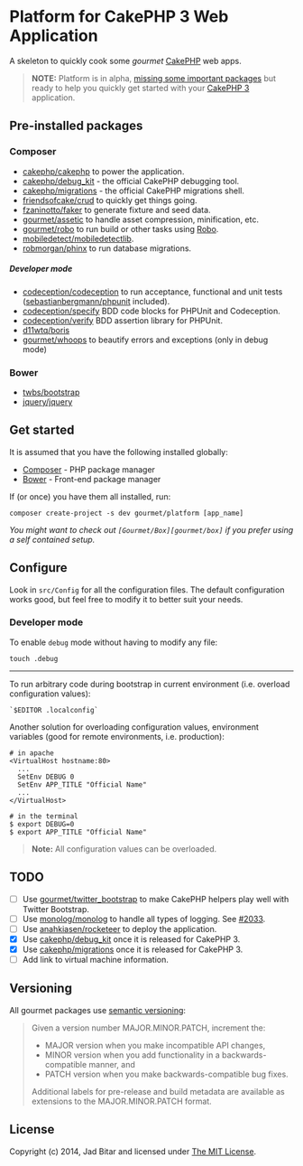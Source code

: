 # Platform for CakePHP 3 Web Application

A skeleton to quickly cook some _gourmet_ [CakePHP][cakephp] web apps.

> __NOTE:__ Platform is in alpha, [missing some important packages](#TODO) but ready to help
> you quickly get started with your [CakePHP 3][cakephp] application.

## Pre-installed packages

### Composer

* [cakephp/cakephp][cakephp/repo] to power the application.
* [cakephp/debug_kit][debug_kit/repo] - the official CakePHP debugging tool.
* [cakephp/migrations][migrations/repo] - the official CakePHP migrations shell.
* [friendsofcake/crud][foc/crud/repo] to quickly get things going.
* [fzaninotto/faker][faker/repo] to generate fixture and seed data.
* [gourmet/assetic][assetic/repo] to handle asset compression, minification, etc.
* [gourmet/robo][robo/repo] to run build or other tasks using [Robo][robo].
* [mobiledetect/mobiledetectlib][mobiledetect/repo].
* [robmorgan/phinx][phinx/repo] to run database migrations.

##### Developer mode

* [codeception/codeception][codeception/repo] to run acceptance, functional and unit tests ([sebastianbergmann/phpunit][phpunit/repo] included).
* [codeception/specify][specify/repo] BDD code blocks for PHPUnit and Codeception.
* [codeception/verify][verify/repo] BDD assertion library for PHPUnit.
* [d11wtq/boris][boris/repo]
* [gourmet/whoops][whoops/repo] to beautify errors and exceptions (only in debug mode)

### Bower

* [twbs/bootstrap][bootstrap]
* [jquery/jquery][jquery]

## Get started

It is assumed that you have the following installed globally:

* [Composer][composer] - PHP package manager
* [Bower][bower] - Front-end package manager

If (or once) you have them all installed, run:

```
composer create-project -s dev gourmet/platform [app_name]
```

_You might want to check out `[Gourmet/Box][gourmet/box]` if you prefer using a self contained setup._

## Configure

Look in `src/Config` for all the configuration files. The default configuration works
good, but feel free to modify it to better suit your needs.

### Developer mode

To enable `debug` mode without having to modify any file:

```
touch .debug
```

---

To run arbitrary code during bootstrap in current environment (i.e. overload
configuration values):

```
`$EDITOR .localconfig`
```

Another solution for overloading configuration values, environment variables (good
for remote environments, i.e. production):

```
# in apache
<VirtualHost hostname:80>
  ...
  SetEnv DEBUG 0
  SetEnv APP_TITLE "Official Name"
  ...
</VirtualHost>

# in the terminal
$ export DEBUG=0
$ export APP_TITLE "Official Name"
```

> __Note:__ All configuration values can be overloaded.

## TODO

* [ ] Use [gourmet/twitter_bootstrap][twitter_bootstrap/repo] to make CakePHP helpers play well with Twitter Bootstrap.
* [ ] Use [monolog/monolog][monolog/repo] to handle all types of logging. See [#2033][cakephp/2033].
* [ ] Use [anahkiasen/rocketeer][rocketeer/repo] to deploy the application.
* [x] Use [cakephp/debug_kit][debug_kit/repo] once it is released for CakePHP 3.
* [x] Use [cakephp/migrations][migrations/repo] once it is released for CakePHP 3.
* [ ] Add link to virtual machine information.

## Versioning

All gourmet packages use [semantic versioning][semver]:

> Given a version number MAJOR.MINOR.PATCH, increment the:
>
> - MAJOR version when you make incompatible API changes,
> - MINOR version when you add functionality in a backwards-compatible manner, and
> - PATCH version when you make backwards-compatible bug fixes.
>
> Additional labels for pre-release and build metadata are available as extensions to the
> MAJOR.MINOR.PATCH format.

## License

Copyright (c) 2014, Jad Bitar and licensed under [The MIT License][mit].

[assetic/repo]://github.com/gourmet/assetic
[bootstrap]:http://getbootstrap.com
[boris/repo]://github.com/d11wtq/boris
[bower]:http://bower.io
[cakephp]:http://cakephp.org
[cakephp/2033]://github.com/cakephp/cakephp/issues/2033
[cakephp/repo]://github.com/cakephp/cakephp
[codeception/repo]://github.com/codeception/codeception
[composer]://getcomposer.org/doc/00-intro.md#globally
[debugbar/repo]://github.com/maximebf/debugbar
[debug_kit/repo]://github.com/cakephp/debug_kit
[faker/repo]://github.com/fzaninotto/faker
[foc/crud/repo]://github.com/friendsofcake/crud
[gourmet/box]://github.com/gourmet/box/
[jquery]:http://jquery.com
[milestones]://github.com/gourmet/platform/issues/milestones
[migrations/repo]://github.com/cakephp/migrations
[mit]:http://www.opensource.org/licenses/mit-license.php
[mobiledetect/repo]://github.com/mobiledetectlib/mobiledetectlib
[monolog/repo]://github.com/seldaek/monolog
[phinx/repo]://github.com/robmorgan/phinx
[phpunit/repo]://github.com/sebastianbergmann/phpunit
[puppet]:https://puppetlabs.com
[puphpet]:https://puphpet.com
[robo]:http://robo.li
[robo/repo]://github.com/gourmet/robo
[rocketeer/repo]://github.com/anahkiasen/rocketeer
[semver]:http://semver.org
[specify/repo]://github.com/codeception/specify
[twitter_bootstrap/repo]://github.com/gourmet/twitter_bootstrap
[vagrant]:http://vagrantup.com
[verify/repo]://github.com/codeception/verify
[whoops/repo]://github.com/gourmet/whoops
